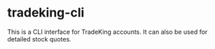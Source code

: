 tradeking-cli
=============

This is a CLI interface for TradeKing accounts. It can also be used for detailed stock quotes.
